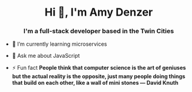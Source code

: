 <h1 align="center">Hi 👋, I'm Amy Denzer</h1>
<h3 align="center">I'm a full-stack developer based in the Twin Cities</h3>

- 🌱 I’m currently learning microservices

- 💬 Ask me about JavaScript

- ⚡ Fun fact **People think that computer science is the art of geniuses but the actual reality is the opposite, just many people doing things that build on each other, like a wall of mini stones — David Knuth**
